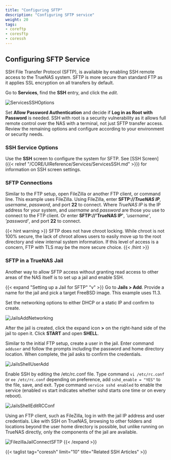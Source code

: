 ```yaml
---
title: "Configuring SFTP"
description: "Configuring SFTP service"
weight: 20
tags:
- coreftp
- coresftp
- coressh
---
```



## Configuring SFTP Service

SSH File Transfer Protocol (SFTP), is available by enabling SSH remote access to the TrueNAS system.
SFTP is more secure than standard FTP as it applies SSL encryption on all transfers by default.

Go to **Services**, find the **SSH** entry, and click the <i class="material-icons" aria-hidden="true" title="Configure">edit</i>.

![ServicesSSHOptions](/images/CORE/12.0/ServicesSSHOptions.png "SSH Options")

Set **Allow Password Authentication** and decide if **Log in as Root with Password** is needed. 
SSH with root is a security vulnerability as it allows full remote control over the NAS with a terminal, not just SFTP transfer access. 
Review the remaining options and configure according to your environment or security needs.

### SSH Service Options

Use the **SSH** screen to configure the system for SFTP. See [SSH Screen]({{< relref "/CORE/UIReference/Services/ServicesSSH.md" >}}) for information on SSH screen settings.

### SFTP Connections

Similar to the FTP setup, open FileZilla or another FTP client, or command line.
This example uses FileZilla.
Using FileZilla, enter **SFTP://*TrueNAS IP***, *username*, *password*, and port **22** to connect. Where *TrueNAS IP* is the IP address for your system, and *username* and *password* are those you use to connect to the FTP client. Or enter **SFTP://'TrueNAS IP'**, *'username'*, *'password'*, and port **22** to connect.

{{< hint warning >}}
SFTP does not have chroot locking. 
While chroot is not 100% secure, the lack of chroot allows users to easily move up to the root directory and view internal system information. 
If this level of access is a concern, FTP with TLS may be the more secure choice.
{{< /hint >}}

### SFTP in a TrueNAS Jail

Another way to allow SFTP access without granting read access to other areas of the NAS itself is to set up a jail and enable SSH.

{{< expand "Setting up a Jail for SFTP" "v" >}}
Go to **Jails > Add**.
Provide a name for the jail and pick a target FreeBSD image.
This example uses 11.3.

Set the networking options to either DHCP or a static IP and confirm to create.

![JailsAddNetworking](/images/CORE/12.0/JailsAddNetworking.png "Jail Networking Options")

After the jail is created, click the expand icon **>** on the right-hand side of the jail to open it.
Click **START** and open **SHELL**.

Similar to the initial FTP setup, create a user in the jail.
Enter command `adduser` and follow the prompts including the password and home directory location.
When complete, the jail asks to confirm the credentials.

![JailsShellUserAdd](/images/CORE/12.0/JailsShellUserAdd.png "Adding a new user to a jail")

Enable SSH by editing the <file>/etc/rc.conf</file> file.
Type command `vi /etc/rc.conf` or `ee /etc/rc.conf` depending on preference, add `sshd_enable = "YES"` to the file, save, and exit.
Type command `service sshd enabled` to enable the service (enabled vs start indicates whether sshd starts one time or on every reboot).

![JailsShellEditRCConf](/images/CORE/12.0/JailsShellEditRCConf.png "Enabling SSH in a jail")

Using an FTP client, such as FileZilla, log in with the jail IP address and user credentials. Like with SSH on TrueNAS, browsing to other folders and locations beyond the user home directory is possible, but unlike running on TrueNAS directly, only the components of the jail are available.

![FilezillaJailConnectSFTP](/images/CORE/FilezillaJailConnectSFTP.png "Filezilla SFTP Connect to TrueNAS Jail")
{{< /expand >}}

{{< taglist tag="coressh" limit="10" title="Related SSH Articles" >}}
